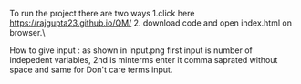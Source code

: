 To run the project there are two ways
1.click here https://rajgupta23.github.io/QM/
2. download code and open index.html on browser.\

How to give input :
as shown in input.png first input is number of indepedent variables, 2nd is minterms enter it comma saprated without space and same for Don't care terms input.
